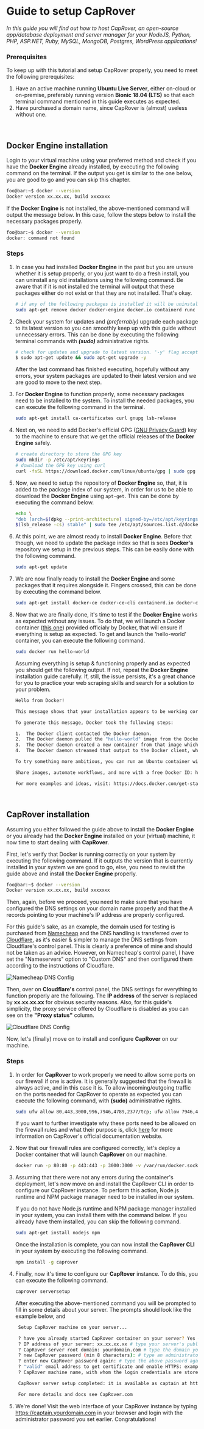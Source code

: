 # Guide to setup CapRover

_In this guide you will find out how to host CapRover, an open-source app/database deployment and server manager for your NodeJS, Python, PHP, ASP<no-link>.NET, Ruby, MySQL, MongoDB, Postgres, WordPress applications!_

### Prerequisites

To keep up with this tutorial and setup CapRover properly, you need to meet the following prerequisites:

1. Have an active machine running **Ubuntu Live Server**, either on-cloud or on-premise, preferably running version **Bionic 18.04 (LTS)** so that each terminal command mentioned in this guide executes as expected.
2. Have purchased a domain name, since CapRover is (almost) useless without one.

<br>

## Docker Engine installation

Login to your virtual machine using your preferred method and check if you have the **Docker Engine** already installed, by executing the following command on the terminal. If the output you get is similar to the one below, you are good to go and you can skip this chapter.

```bash
foo@bar:~$ docker --version
Docker version xx.xx.xx, build xxxxxxx
```

If the **Docker Engine** is not installed, the above-mentioned command will output the message below. In this case, follow the steps below to install the necessary packages properly.

```bash
foo@bar:~$ docker --version
docker: command not found
```

### Steps

1.  In case you had installed **Docker Engine** in the past but you are unsure whether it is setup properly, or you just want to do a fresh install, you can uninstall any old installations using the following command. Be aware that if it is not installed the terminal will output that these packages either do not exist or that they are not installed. That's okay.

    ```bash
    # if any of the following packages is installed it will be uninstalled completely.
    sudo apt-get remove docker docker-engine docker.io containerd runc
    ```

2.  Check your system for updates and _(preferrably)_ upgrade each package to its latest version so you can smoothly keep up with this guide without unnecessary errors. This can be done by executing the following terminal commands with **_(sudo)_** administrative rights.

    ```bash
    # check for updates and upgrade to latest version. '-y' flag accepts any T&C that might occur.
    $ sudo apt-get update && sudo apt-get upgrade -y
    ```

    After the last command has finished executing, hopefully without any errors, your system packages are updated to their latest version and we are good to move to the next step.

3.  For **Docker Engine** to function properly, some necessary packages need to be installed to the system. To install the needed packages, you can execute the following command in the terminal.

    ```bash
    sudo apt-get install ca-certificates curl gnupg lsb-release
    ```

4.  Next on, we need to add Docker's official GPG ([GNU Privacy Guard](https://en.wikipedia.org/wiki/GNU_PG)) key to the machine to ensure that we get the official releases of the **Docker Engine** safely.

    ```bash
    # create directory to store the GPG key
    sudo mkdir -p /etc/apt/keyrings
    # download the GPG key using curl
    curl -fsSL https://download.docker.com/linux/ubuntu/gpg | sudo gpg --dearmor -o /etc/apt/keyrings/docker.gpg
    ```

5.  Now, we need to setup the repository of **Docker Engine** so, that, it is added to the package index of our system, in order for us to be able to download the **Docker Engine** using `apt-get`. This can be done by executing the command below.

    ```bash
    echo \
    "deb [arch=$(dpkg --print-architecture) signed-by=/etc/apt/keyrings/docker.gpg] https://download.docker.com/linux/ubuntu \
    $(lsb_release -cs) stable" | sudo tee /etc/apt/sources.list.d/docker.list > /dev/null
    ```

6.  At this point, we are almost ready to install **Docker Engine**. Before that though, we need to update the package index so that is sees **Docker's** repository we setup in the previous steps. This can be easily done with the following command.

    ```bash
    sudo apt-get update
    ```

7.  We are now finally ready to install the **Docker Engine** and some packages that it requires alongside it. Fingers crossed, this can be done by executing the command below.

    ```bash
    sudo apt-get install docker-ce docker-ce-cli containerd.io docker-compose-plugin
    ```

8.  Now that we are finally done, it's time to test if the **Docker Engine** works as expected without any issues. To do that, we will launch a Docker container ([this one](https://hub.docker.com/_/hello-world)) provided officialy by Docker, that will ensure if everything is setup as expected. To get and launch the 'hello-world' container, you can execute the following command.

    ```bash
    sudo docker run hello-world
    ```

    Assuming everything is setup & functioning properly and as expected you should get the following output. If not, repeat the **Docker Engine** installation guide carefully. If, still, the issue persists, it's a great chance for you to practice your web scraping skills and search for a solution to your problem.

    ```bash
    Hello from Docker!

    This message shows that your installation appears to be working correctly.

    To generate this message, Docker took the following steps:

    1.  The Docker client contacted the Docker daemon.
    2.  The Docker daemon pulled the "hello-world" image from the Docker Hub. (amd64)
    3.  The Docker daemon created a new container from that image which runs the executable that produces the output you are currently reading.
    4.  The Docker daemon streamed that output to the Docker client, which sent it to your terminal.

    To try something more ambitious, you can run an Ubuntu container with: $ docker run -it ubuntu bash

    Share images, automate workflows, and more with a free Docker ID: https://hub.docker.com/

    For more examples and ideas, visit: https://docs.docker.com/get-started/
    ```

    <br>

## CapRover installation

Assuming you either followed the guide above to install the **Docker Engine** or you already had the **Docker Engine** installed on your (virtual) machine, it now time to start dealing with **CapRover**.

First, let's verify that Docker is running correctly on your system by executing the following command. If it outputs the version that is currently installed in your system we are good to go, else, you need to revisit the guide above and install the **Docker Engine** properly.

```bash
foo@bar:~$ docker --version
Docker version xx.xx.xx, build xxxxxxx
```

Then, again, before we proceed, you need to make sure that you have configured the DNS settings on your domain name properly and that the A records pointing to your machine's IP address are properly configured.

For this guide's sake, as an example, the domain used for testing is purchased from [Namecheap](namecheap.com) and the DNS handling is transferred over to [Cloudflare](cloudflare.com), as it's easier & simpler to manage the DNS settings from Cloudflare's control panel. This is clearly a preference of mine and should not be taken as an advice. However, on Namecheap's control panel, I have set the "Nameservers" option to "Custom DNS" and then configured them according to the instructions of Cloudflare.

![Namecheap DNS Config](images/namecheap-dns-config.png)

Then, over on **Cloudflare's** control panel, the DNS settings for everything to function properly are the following. The **IP address** of the server is replaced by **xx.xx.xx.xx** for obvious security reasons. Also, for this guide's simplicity, the proxy service offered by Cloudflare is disabled as you can see on the **"Proxy status"** column.

![Cloudflare DNS Config](images/cloudflare-dns-config.png)

Now, let's (finally) move on to install and configure **CapRover** on our machine.

### Steps

1. In order for **CapRover** to work properly we need to allow some ports on our firewall if one is active. It is generally suggested that the firewall is always active, and in this case it is. To allow incoming/outgoing traffic on the ports needed for CapRover to operate as expected you can execute the following command, with **(sudo)** administrative rights.

   ```bash
   sudo ufw allow 80,443,3000,996,7946,4789,2377/tcp; ufw allow 7946,4789,2377/udp;
   ```

   If you want to further investigate why these ports need to be allowed on the firewall rules and what their purpose is, click [here](https://caprover.com/docs/firewall.html) for more information on CapRover's official documentation website.

2. Now that our firewall rules are configured correctly, let's deploy a Docker container that will launch **CapRover** on our machine.

   ```bash
   docker run -p 80:80 -p 443:443 -p 3000:3000 -v /var/run/docker.sock:/var/run/docker.sock -v /captain:/captain caprover/caprover
   ```

3. Assuming that there were not any errors during the container's deployment, let's now move on and install the CapRover CLI in order to configure our CapRover instance. To perform this action, Node.js runtime and NPM package manager need to be installed in our system.

   If you do not have Node.js runtime and NPM package manager installed in your system, you can install them with the command below. If you already have them installed, you can skip the following command.

   ```bash
   sudo apt-get install nodejs npm
   ```

   Once the installation is complete, you can now install the **CapRover CLI** in your system by executing the following command.

   ```bash
   npm install -g caprover
   ```

4. Finally, now it's time to configure our **CapRover** instance. To do this, you can execute the following command.

   ```bash
   caprover serversetup
   ```

   After executing the above-mentioned command you will be prompted to fill in some details about your server. The prompts should look like the example below, and

   ```bash
    Setup CapRover machine on your server...

    ? have you already started CapRover container on your server? Yes # type yes since we started the container earlier
    ? IP address of your server: xx.xx.xx.xx # type your server's public IP address
    ? CapRover server root domain: yourdomain.com # type the domain you have purchased without "www" or anything else
    ? new CapRover password (min 8 characters): # type an administrator password (hidden)
    ? enter new CapRover password again: # type the above password again
    ? "valid" email address to get certificate and enable HTTPS: example@email.com # type your email for SSL certificates from Let's Encrypt
    ? CapRover machine name, with whom the login credentials are stored locally: (captain) # leave as is and just press enter

    CapRover server setup completed: it is available as captain at https://captain.yourdomain.com

    For more details and docs see CapRover.com
   ```

5. We're done! Visit the web interface of your CapRover instance by typing https://captain.yourdomain.com in your browser and login with the administrator password you set earlier. Congratulations!
